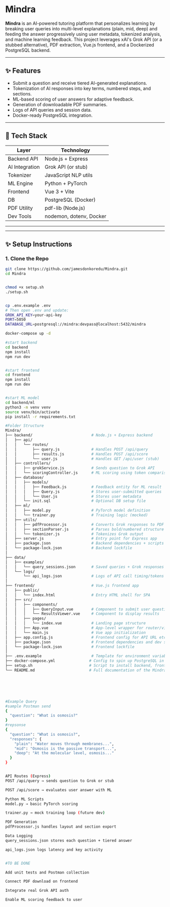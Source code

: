 # Mindra


**Mindra** is an AI-powered tutoring platform that personalizes learning by breaking user queries into multi-level explanations (plain, mid, deep) and feeding the answer progressively using user metadata, tokenized analysis, and machine learning feedback. This project leverages xAI's Grok API (or a stubbed alternative), PDF extraction, Vue.js frontend, and a Dockerized PostgreSQL backend.

---

## ✨ Features
- Submit a question and receive tiered AI-generated explanations.
- Tokenization of AI responses into key terms, numbered steps, and sections.
- ML-based scoring of user answers for adaptive feedback.
- Generation of downloadable PDF summaries.
- Logs of API queries and session data.
- Docker-ready PostgreSQL integration.

---

## 🧵 Tech Stack

| Layer         | Technology             |
|---------------|-------------------------|
| Backend API   | Node.js + Express       |
| AI Integration| Grok API (or stub)      |
| Tokenizer     | JavaScript NLP utils    |
| ML Engine     | Python + PyTorch        |
| Frontend      | Vue 3 + Vite            |
| DB            | PostgreSQL (Docker)     |
| PDF Utility   | pdf-lib (Node.js)       |
| Dev Tools     | nodemon, dotenv, Docker |

---


---

## ✨ Setup Instructions

### 1. Clone the Repo
```bash
git clone https://github.com/jamesdonkoredu/Mindra.git
cd Mindra


chmod +x setup.sh
./setup.sh


cp .env.example .env
# Then open .env and update:
GROK_API_KEY=your-api-key
PORT=5050
DATABASE_URL=postgresql://mindra:devpass@localhost:5432/mindra

docker-compose up -d

#start backend
cd backend
npm install
npm run dev


#start frontend
cd frontend
npm install
npm run dev


#start ML model
cd backend/ml
python3 -m venv venv
source venv/bin/activate
pip install -r requirements.txt

#Folder Structure
Mindra/
├── backend/                          # Node.js + Express backend
│   ├── api/
│   │   └── routes/
│   │       ├── query.js              # Handles POST /api/query
│   │       ├── results.js            # Handles POST /api/score
│   │       └── user.js               # Handles GET /api/user (stub)
│   ├── controllers/
│   │   ├── grokService.js            # Sends question to Grok API
│   │   └── scoringController.js      # ML scoring using token comparison
│   ├── database/
│   │   ├── models/
│   │   │   ├── Feedback.js           # Feedback entity for ML result
│   │   │   ├── Query.js              # Stores user-submitted queries
│   │   │   └── User.js               # Stores user metadata
│   │   └── init.sql                  # Optional DB setup file
│   ├── ml/
│   │   ├── model.py                  # PyTorch model definition
│   │   └── trainer.py                # Training logic (mocked)
│   ├── utils/
│   │   ├── pdfProcessor.js           # Converts Grok responses to PDF
│   │   ├── sectionParser.js          # Parses bold/numbered structure
│   │   └── tokenizer.js              # Tokenizes Grok output
│   ├── server.js                     # Entry point for Express app
│   ├── package.json                  # Backend dependencies + scripts
│   └── package-lock.json             # Backend lockfile
│
├── data/
│   ├── examples/
│   │   └── query_sessions.json       # Saved queries + Grok responses
│   └── logs/
│       └── api_logs.json             # Logs of API call timing/tokens
│
├── frontend/                         # Vue.js frontend app
│   ├── public/
│   │   └── index.html                # Entry HTML shell for SPA
│   ├── src/
│   │   ├── components/
│   │   │   ├── QueryInput.vue        # Component to submit user questions
│   │   │   └── ResultsViewer.vue     # Component to display results
│   │   ├── pages/
│   │   │   └── index.vue             # Landing page structure
│   │   ├── App.vue                   # App-level wrapper for router/view
│   │   └── main.js                   # Vue app initialization
│   ├── app.config.js                 # Frontend config for API URL etc.
│   ├── package.json                  # Frontend dependencies and dev scripts
│   └── package-lock.json             # Frontend lockfile
│
├── .env.example                      # Template for environment variables
├── docker-compose.yml               # Config to spin up PostgreSQL in Docker
├── setup.sh                         # Script to install backend, frontend, and DB
└── README.md                        # Full documentation of the Mindra project






#Example Query
#sample Postman send
{
  "question": "What is osmosis?"
}
#repsonse
{
  "question": "What is osmosis?",
  "responses": {
    "plain": "Water moves through membranes...",
    "mid": "Osmosis is the passive transport...",
    "deep": "At the molecular level, osmosis..."
  }
}


API Routes (Express)
POST /api/query → sends question to Grok or stub

POST /api/score → evaluates user answer with ML

Python ML Scripts
model.py → basic PyTorch scoring

trainer.py → mock training loop (future dev)

PDF Generation
pdfProcessor.js handles layout and section export

Data Logging
query_sessions.json stores each question + tiered answer

api_logs.json logs latency and key activity


#TO BE DONE

Add unit tests and Postman collection

Connect PDF download on frontend

Integrate real Grok API auth

Enable ML scoring feedback to user